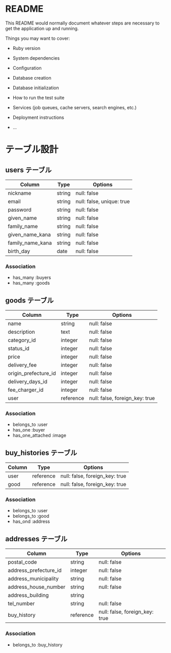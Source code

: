 # README

This README would normally document whatever steps are necessary to get the
application up and running.

Things you may want to cover:

* Ruby version

* System dependencies

* Configuration

* Database creation

* Database initialization

* How to run the test suite

* Services (job queues, cache servers, search engines, etc.)

* Deployment instructions

* ...

# テーブル設計

## users テーブル

| Column           | Type   | Options     |
| ---------------- | ------ | ----------- |
| nickname         | string | null: false |
| email            | string | null: false, unique: true |
| password         | string | null: false |
| given_name       | string | null: false |
| family_name      | string | null: false |
| given_name_kana  | string | null: false |
| family_name_kana | string | null: false |
| birth_day        | date   | null: false |


### Association

- has_many :buyers
- has_many :goods


## goods テーブル

| Column               | Type   | Options     |
| -------------------- | ------ | ----------- |
| name                 | string    | null: false |
| description          | text      | null: false |
| category_id          | integer   | null: false |
| status_id            | integer   | null: false |
| price                | integer   | null: false |
| delivery_fee         | integer   | null: false |
| origin_prefecture_id | integer   | null: false |
| delivery_days_id     | integer   | null: false |
| fee_charger_id       | integer   | null: false |
| user                 | reference | null: false, foreign_key: true |


### Association

- belongs_to       :user
- has_one          :buyer
- has_one_attached :image
<!-- - validates_associated :image, presence: true -->


## buy_histories テーブル

| Column  | Type      | Options     |
| ------- | --------- | ----------- |
| user    | reference | null: false, foreign_key: true |
| good    | reference | null: false, foreign_key: true |


### Association

- belongs_to :user
- belongs_to :good
- has_ond :address


## addresses テーブル

| Column                | Type      | Options     |
| --------------------- | --------- | ----------- |
| postal_code           | string    | null: false |
| address_prefecture_id | integer   | null: false |
| address_municipality  | string    | null: false |
| address_house_number  | string    | null: false |
| address_building      | string    |             |
| tel_number            | string    | null: false |
| buy_history           | reference | null: false, foreign_key: true |


### Association

- belongs_to :buy_history
